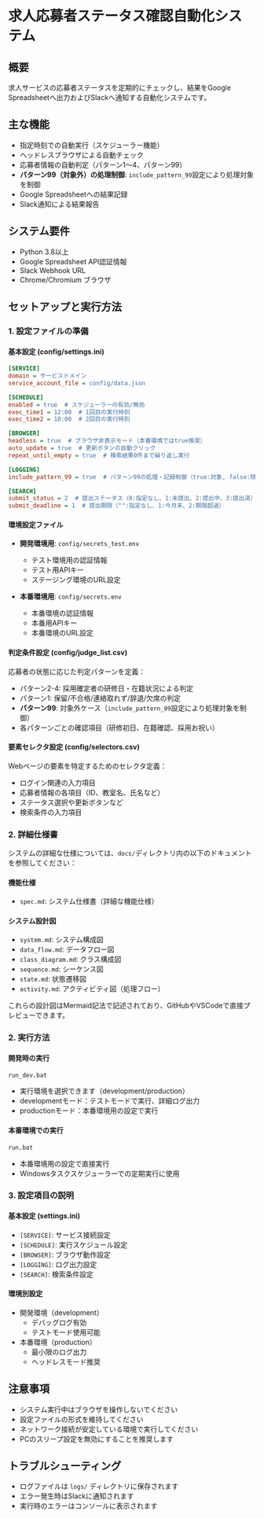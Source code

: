 # 求人応募者ステータス確認自動化システム

## 概要
求人サービスの応募者ステータスを定期的にチェックし、結果をGoogle Spreadsheetへ出力およびSlackへ通知する自動化システムです。

## 主な機能
- 指定時刻での自動実行（スケジューラー機能）
- ヘッドレスブラウザによる自動チェック
- 応募者情報の自動判定（パターン1〜4、パターン99）
- **パターン99（対象外）の処理制御**: `include_pattern_99`設定により処理対象を制御
- Google Spreadsheetへの結果記録
- Slack通知による結果報告

## システム要件
- Python 3.8以上
- Google Spreadsheet API認証情報
- Slack Webhook URL
- Chrome/Chromium ブラウザ

## セットアップと実行方法

### 1. 設定ファイルの準備

#### 基本設定 (config/settings.ini)
```ini
[SERVICE]
domain = サービスドメイン
service_account_file = config/data.json

[SCHEDULE]
enabled = true  # スケジューラーの有効/無効
exec_time1 = 12:00  # 1回目の実行時刻
exec_time2 = 18:00  # 2回目の実行時刻

[BROWSER]
headless = true  # ブラウザ非表示モード（本番環境ではtrue推奨）
auto_update = true  # 更新ボタンの自動クリック
repeat_until_empty = true  # 検索結果0件まで繰り返し実行

[LOGGING]
include_pattern_99 = true  # パターン99の処理・記録制御（true:対象, false:除外）

[SEARCH]
submit_status = 2  # 提出ステータス（0:指定なし、1:未提出、2:提出中、3:提出済）
submit_deadline = 1  # 提出期限（"":指定なし、1:今月末、2:期限超過）
```

#### 環境設定ファイル
- **開発環境用**: `config/secrets_test.env`
  - テスト環境用の認証情報
  - テスト用APIキー
  - ステージング環境のURL設定

- **本番環境用**: `config/secrets.env`
  - 本番環境の認証情報
  - 本番用APIキー
  - 本番環境のURL設定

#### 判定条件設定 (config/judge_list.csv)
応募者の状態に応じた判定パターンを定義：
- パターン2-4: 採用確定者の研修日・在籍状況による判定
- パターン1: 保留/不合格/連絡取れず/辞退/欠席の判定
- **パターン99**: 対象外ケース（`include_pattern_99`設定により処理対象を制御）
- 各パターンごとの確認項目（研修初日、在籍確認、採用お祝い）

#### 要素セレクタ設定 (config/selectors.csv)
Webページの要素を特定するためのセレクタ定義：
- ログイン関連の入力項目
- 応募者情報の各項目（ID、教室名、氏名など）
- ステータス選択や更新ボタンなど
- 検索条件の入力項目

### 2. 詳細仕様書
システムの詳細な仕様については、`docs/`ディレクトリ内の以下のドキュメントを参照してください：

#### 機能仕様
- `spec.md`: システム仕様書（詳細な機能仕様）

#### システム設計図
- `system.md`: システム構成図
- `data_flow.md`: データフロー図
- `class_diagram.md`: クラス構成図
- `sequence.md`: シーケンス図
- `state.md`: 状態遷移図
- `activity.md`: アクティビティ図（処理フロー）

これらの設計図はMermaid記法で記述されており、GitHubやVSCodeで直接プレビューできます。

### 2. 実行方法

#### 開発時の実行
```bash
run_dev.bat
```
- 実行環境を選択できます（development/production）
- developmentモード：テストモードで実行、詳細ログ出力
- productionモード：本番環境用の設定で実行

#### 本番環境での実行
```bash
run.bat
```
- 本番環境用の設定で直接実行
- Windowsタスクスケジューラーでの定期実行に使用

### 3. 設定項目の説明

#### 基本設定 (settings.ini)
- `[SERVICE]`: サービス接続設定
- `[SCHEDULE]`: 実行スケジュール設定
- `[BROWSER]`: ブラウザ動作設定
- `[LOGGING]`: ログ出力設定
- `[SEARCH]`: 検索条件設定

#### 環境別設定
- 開発環境（development）
  - デバッグログ有効
  - テストモード使用可能
- 本番環境（production）
  - 最小限のログ出力
  - ヘッドレスモード推奨

## 注意事項
- システム実行中はブラウザを操作しないでください
- 設定ファイルの形式を維持してください
- ネットワーク接続が安定している環境で実行してください
- PCのスリープ設定を無効にすることを推奨します

## トラブルシューティング
- ログファイルは `logs/` ディレクトリに保存されます
- エラー発生時はSlackに通知されます
- 実行時のエラーはコンソールに表示されます